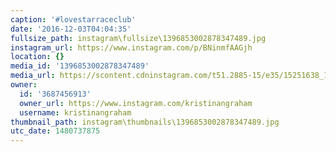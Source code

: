 ```yaml
---
caption: '#lovestarraceclub'
date: '2016-12-03T04:04:35'
fullsize_path: instagram\fullsize\1396853002878347489.jpg
instagram_url: https://www.instagram.com/p/BNinmfAAGjh
location: {}
media_id: '1396853002878347489'
media_url: https://scontent.cdninstagram.com/t51.2885-15/e35/15251638_1899987396897767_6989551248328359936_n.jpg?ig_cache_key=MTM5Njg1MzAwMjg3ODM0NzQ4OQ%3D%3D.2
owner:
  id: '3687456913'
  owner_url: https://www.instagram.com/kristinangraham
  username: kristinangraham
thumbnail_path: instagram\thumbnails\1396853002878347489.jpg
utc_date: 1480737875
---
```


